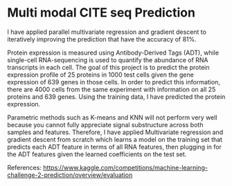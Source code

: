 # Multi modal CITE seq Prediction

I have applied parallel multivariate regression and gradient descent to iteratively improving the prediction that have the accuracy of 81%.

Protein expression is measured using Antibody-Derived Tags (ADT), while single-cell RNA-sequencing is used to quantify the abundance of RNA transcripts in each cell. The goal of this project is to predict the protein expression profile of 25 proteins in 1000 test cells given the gene expression of 639 genes in those cells. In order to predict this information, there are 4000 cells from the same experiment with information on all 25 proteins and 639 genes. Using the training data, I have predicted the protein expression.

Parametric methods such as K-means and KNN will not perform very well because you cannot fully appreciate signal substructure across both samples and features. Therefore, I have applied Multivariate regression and gradient descent from scratch which learns a model on the training set that predicts each ADT feature in terms of all RNA features, then plugging in for the ADT features given the learned coefficients on the test set.


References:
https://www.kaggle.com/competitions/machine-learning-challenge-2-prediction/overview/evaluation

